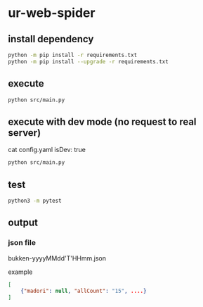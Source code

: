 # ur-web-spider

## install dependency

```bash
python -m pip install -r requirements.txt
python -m pip install --upgrade -r requirements.txt
```

## execute

```bash
python src/main.py
```

## execute with dev mode (no request to real server)

cat config.yaml
isDev: true

```bash
python src/main.py
```

## test

```bash
python3 -m pytest
```

## output

### json file

bukken-yyyyMMdd'T'HHmm.json

example

```json
[
    {"madori": null, "allCount": "15", ....}
]
```
